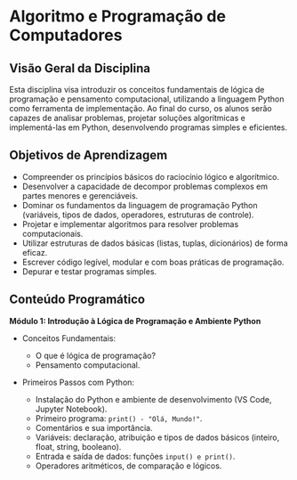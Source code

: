 <!-- 
<div  align="center">
    <img width="400"
        alt="BD Logo"
        src="https://blog.geekhunter.com.br/wp-content/uploads/2022/02/linguagem-python-1024x579-1.jpg"
      />
    <h1> Algoritmo e Linguagem de Programação </h1>
</div>

## Objetivo

Este repositório é destinado ao aprendizado dos conceitos do Algoritmo e Linguagem de Programação.

## Metodologia

O processo de aquisição dos conhecimentos deve ser realizado a partir do estudo de cada branch existente neste repositório.

Cada branch implementada marca um conjunto de conceitos que são aplicados em código e que vai sendo refatorado até aplicação de todo conteúdo visto na disciplina.

## Pré-Requistos 

- Nenhum Pré-requisito é necessário.

## Agenda

<a href="https://github.com/placidoneto/programacao-computadores-lecture/tree/aula01-conceitosdalinguagem-lecture00"> Aula 1. Conceitos Gerais de Algoritmos</a>

- O que é uma linguagem de programação?
- Linguagem Python
- Escrevendo um Programa Python
  - Valores e Tipos
  - Variáveis
  - Palavras Reservadas
  - Expressões e declarações
  - [TP1 - Trabalho Prático 1](https://github.com/placidoneto/programacao-computadores-lecture/blob/aula01-conceitosdalinguagem-lecture00/lecture00/tp1.md) 
  

<a href="https://github.com/placidoneto/programacao-computadores-lecture/tree/aula02-condicionais"> Aula 2. Operadores e Estruturas de Controle</a>

- Operadores
- Estruturas de Controle
  - Estrutura Condicional

- [TP2 - Trabalho Prático 2](https://github.com/placidoneto/programacao-computadores-lecture/blob/aula02-condicionais/tp2.md)

<a href="https://github.com/placidoneto/programacao-computadores-lecture/tree/aula03-estruturas-repeticao">Aula 3. Listas e Estruturas de Repetição</a>

- Listas
- Estruturas de Repetição
  - Estrutura de Repetição `for`
  - Estrutura de Repetição `while`

- [Resolução Trabalho Prático 2](https://github.com/placidoneto/programacao-computadores-lecture/blob/aula03-estruturas-repeticao/aula03/resolucao.md)
  
- [TP3 - Trabalho Prático 3](https://github.com/placidoneto/programacao-computadores-lecture/tree/tp-lista-se-for)

<a href="https://github.com/placidoneto/programacao-computadores-lecture/tree/funcoes-python">Aula 4. Funções em Python</a>  
-->

# Algoritmo e Programação de Computadores

## Visão Geral da Disciplina

Esta disciplina visa introduzir os conceitos fundamentais de lógica de programação e pensamento computacional, utilizando a linguagem Python como ferramenta de implementação. Ao final do curso, os alunos serão capazes de analisar problemas, projetar soluções algorítmicas e implementá-las em Python, desenvolvendo programas simples e eficientes.

## Objetivos de Aprendizagem

- Compreender os princípios básicos do raciocínio lógico e algorítmico.
- Desenvolver a capacidade de decompor problemas complexos em partes menores e gerenciáveis.
- Dominar os fundamentos da linguagem de programação Python (variáveis, tipos de dados, operadores, estruturas de controle).
- Projetar e implementar algoritmos para resolver problemas computacionais.
- Utilizar estruturas de dados básicas (listas, tuplas, dicionários) de forma eficaz.
- Escrever código legível, modular e com boas práticas de programação.
- Depurar e testar programas simples.

## Conteúdo Programático




**Módulo 1: Introdução à Lógica de Programação e Ambiente Python**
  

- Conceitos Fundamentais:
  - O que é lógica de programação? 
  - Pensamento computacional.


- Primeiros Passos com Python:
  - Instalação do Python e ambiente de desenvolvimento (VS Code, Jupyter Notebook).
  - Primeiro programa: `print() - "Olá, Mundo!"`.
  - Comentários e sua importância.
  - Variáveis: declaração, atribuição e tipos de dados básicos (inteiro, float, string, booleano).
  - Entrada e saída de dados: funções `input() e print()`.
  - Operadores aritméticos, de comparação e lógicos.


<!--
Módulo 2: Estruturas de Controle
Estruturas Condicionais:
if, elif, else.
Expressões booleanas e operadores lógicos (and, or, not).
Aninhamento de condições.
Estruturas de Repetição (Laços):
while: repetição baseada em condição.
for: iteração sobre sequências.
break e continue: controle de laços.
Laços aninhados.
Módulo 3: Estruturas de Dados Básicas
Strings:
Manipulação de strings: concatenação, fatiamento, métodos úteis (e.g., len(), upper(), lower(), find(), replace()).
Formatação de strings (f-strings).
Listas:
Criação, acesso e modificação de elementos.
Métodos de lista (e.g., append(), insert(), remove(), pop(), sort()).
Iteração sobre listas.
Listas aninhadas.
Tuplas:
Definição e características (imutabilidade).
Quando usar tuplas vs. listas.
Dicionários:
Conceito de chave-valor.
Criação, acesso e modificação de elementos.
Métodos de dicionário (e.g., keys(), values(), items()).
Iteração sobre dicionários.
Módulo 4: Modularização e Funções
Funções:
Conceito de função e sua importância (reusabilidade, modularidade).
Definição de funções: def.
Parâmetros e argumentos.
Retorno de valores: return.
Escopo de variáveis (local e global).
Funções anônimas (lambda - breve introdução).
Módulos e Pacotes:
Importando módulos.
Criação de módulos próprios.
Módulo 5: Resolução de Problemas e Boas Práticas
Desenvolvimento de Algoritmos:
Estratégias de resolução de problemas.
Desenvolvimento de algoritmos para problemas comuns (e.g., cálculo de médias, busca em listas, ordenação simples - Bubble Sort/Selection Sort como exemplo conceitual).
Depuração e Tratamento de Erros:
Tipos de erros (sintaxe, tempo de execução, lógica).
Utilização de ferramentas de depuração.
try-except: tratamento de exceções (introdução).
Boas Práticas de Programação:
Legibilidade do código (indentação, nomes de variáveis significativos).
Comentários eficazes.
Padronização (PEP 8 - breve).
Testes básicos: verificação manual de resultados.
-->